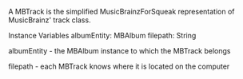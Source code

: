 A MBTrack is the simplified MusicBrainzForSqueak representation of MusicBrainz' track class.

Instance Variables
	albumEntity:	MBAlbum
	filepath:		String

albumEntity
	- the MBAlbum instance to which the MBTrack belongs

filepath
	- each MBTrack knows where it is located on the computer

